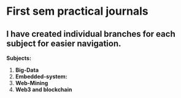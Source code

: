 # First sem practical journals

## I have created individual branches for each subject for easier navigation.

**Subjects:**

1. **Big-Data**
2. **Embedded-system:**
3. **Web-Mining**
4. **Web3 and blockchain**